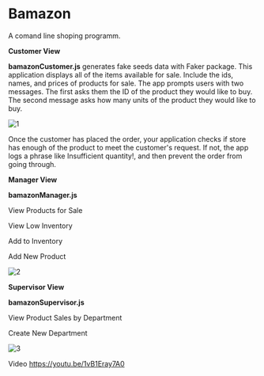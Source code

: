 # Bamazon
A comand line shoping programm.

<strong>Customer View</strong>

<strong>bamazonCustomer.js</strong> generates fake seeds data with Faker package.
This application displays all of the items available for sale.
Include the ids, names, and prices of products for sale.
The app prompts users with two messages.
The first asks them the ID of the product they would like to buy.
The second message  asks how many units of the product they would like to buy.

![1](https://user-images.githubusercontent.com/8214041/38964755-72dd5000-432d-11e8-8375-5d4f03a66839.png)

Once the customer has placed the order, your application  checks if store has enough of the product to meet the customer's request.
If not, the app  logs a phrase like Insufficient quantity!, and then prevent the order from going through.

<strong>Manager View</strong>

<strong>bamazonManager.js</strong> 

View Products for Sale

View Low Inventory

Add to Inventory

Add New Product

![2](https://user-images.githubusercontent.com/8214041/38964911-72763900-432e-11e8-84a0-b6e723324b95.png)

<strong>Supervisor View</strong>

<strong>bamazonSupervisor.js</strong>

View Product Sales by Department

Create New Department

![3](https://user-images.githubusercontent.com/8214041/38964986-e9126c50-432e-11e8-8637-09cd60ce7c8b.png)




Video  https://youtu.be/1vB1Eray7A0











